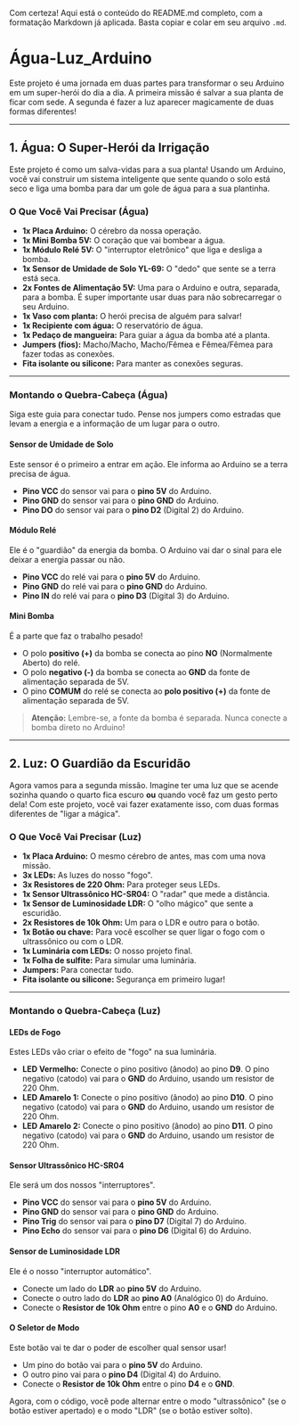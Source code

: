 Com certeza! Aqui está o conteúdo do README.md completo, com a formatação Markdown já aplicada. Basta copiar e colar em seu arquivo `.md`.

# Água-Luz_Arduino

Este projeto é uma jornada em duas partes para transformar o seu Arduino em um super-herói do dia a dia. A primeira missão é salvar a sua planta de ficar com sede. A segunda é fazer a luz aparecer magicamente de duas formas diferentes!

---

## 1. Água: O Super-Herói da Irrigação

Este projeto é como um salva-vidas para a sua planta! Usando um Arduino, você vai construir um sistema inteligente que sente quando o solo está seco e liga uma bomba para dar um gole de água para a sua plantinha.

### O Que Você Vai Precisar (Água)

* **1x Placa Arduino:** O cérebro da nossa operação.
* **1x Mini Bomba 5V:** O coração que vai bombear a água.
* **1x Módulo Relé 5V:** O "interruptor eletrônico" que liga e desliga a bomba.
* **1x Sensor de Umidade de Solo YL-69:** O "dedo" que sente se a terra está seca.
* **2x Fontes de Alimentação 5V:** Uma para o Arduino e outra, separada, para a bomba. É super importante usar duas para não sobrecarregar o seu Arduino.
* **1x Vaso com planta:** O herói precisa de alguém para salvar!
* **1x Recipiente com água:** O reservatório de água.
* **1x Pedaço de mangueira:** Para guiar a água da bomba até a planta.
* **Jumpers (fios):** Macho/Macho, Macho/Fêmea e Fêmea/Fêmea para fazer todas as conexões.
* **Fita isolante ou silicone:** Para manter as conexões seguras.

---

### Montando o Quebra-Cabeça (Água)

Siga este guia para conectar tudo. Pense nos jumpers como estradas que levam a energia e a informação de um lugar para o outro.

#### Sensor de Umidade de Solo

Este sensor é o primeiro a entrar em ação. Ele informa ao Arduino se a terra precisa de água.

-   **Pino VCC** do sensor vai para o **pino 5V** do Arduino.
-   **Pino GND** do sensor vai para o **pino GND** do Arduino.
-   **Pino DO** do sensor vai para o **pino D2** (Digital 2) do Arduino.

#### Módulo Relé

Ele é o "guardião" da energia da bomba. O Arduino vai dar o sinal para ele deixar a energia passar ou não.

-   **Pino VCC** do relé vai para o **pino 5V** do Arduino.
-   **Pino GND** do relé vai para o **pino GND** do Arduino.
-   **Pino IN** do relé vai para o **pino D3** (Digital 3) do Arduino.

#### Mini Bomba

É a parte que faz o trabalho pesado!

-   O polo **positivo (+)** da bomba se conecta ao pino **NO** (Normalmente Aberto) do relé.
-   O polo **negativo (-)** da bomba se conecta ao **GND** da fonte de alimentação separada de 5V.
-   O pino **COMUM** do relé se conecta ao **polo positivo (+)** da fonte de alimentação separada de 5V.

> **Atenção:** Lembre-se, a fonte da bomba é separada. Nunca conecte a bomba direto no Arduino!

---

## 2. Luz: O Guardião da Escuridão

Agora vamos para a segunda missão. Imagine ter uma luz que se acende sozinha quando o quarto fica escuro **ou** quando você faz um gesto perto dela! Com este projeto, você vai fazer exatamente isso, com duas formas diferentes de "ligar a mágica".

### O Que Você Vai Precisar (Luz)

* **1x Placa Arduino:** O mesmo cérebro de antes, mas com uma nova missão.
* **3x LEDs:** As luzes do nosso "fogo".
* **3x Resistores de 220 Ohm:** Para proteger seus LEDs.
* **1x Sensor Ultrassônico HC-SR04:** O "radar" que mede a distância.
* **1x Sensor de Luminosidade LDR:** O "olho mágico" que sente a escuridão.
* **2x Resistores de 10k Ohm:** Um para o LDR e outro para o botão.
* **1x Botão ou chave:** Para você escolher se quer ligar o fogo com o ultrassônico ou com o LDR.
* **1x Luminária com LEDs:** O nosso projeto final.
* **1x Folha de sulfite:** Para simular uma luminária.
* **Jumpers:** Para conectar tudo.
* **Fita isolante ou silicone:** Segurança em primeiro lugar!

---

### Montando o Quebra-Cabeça (Luz)

#### LEDs de Fogo

Estes LEDs vão criar o efeito de "fogo" na sua luminária.

-   **LED Vermelho:** Conecte o pino positivo (ânodo) ao pino **D9**. O pino negativo (catodo) vai para o **GND** do Arduino, usando um resistor de 220 Ohm.
-   **LED Amarelo 1:** Conecte o pino positivo (ânodo) ao pino **D10**. O pino negativo (catodo) vai para o **GND** do Arduino, usando um resistor de 220 Ohm.
-   **LED Amarelo 2:** Conecte o pino positivo (ânodo) ao pino **D11**. O pino negativo (catodo) vai para o **GND** do Arduino, usando um resistor de 220 Ohm.

#### Sensor Ultrassônico HC-SR04

Ele será um dos nossos "interruptores".

-   **Pino VCC** do sensor vai para o **pino 5V** do Arduino.
-   **Pino GND** do sensor vai para o **pino GND** do Arduino.
-   **Pino Trig** do sensor vai para o **pino D7** (Digital 7) do Arduino.
-   **Pino Echo** do sensor vai para o **pino D6** (Digital 6) do Arduino.

#### Sensor de Luminosidade LDR

Ele é o nosso "interruptor automático".

-   Conecte um lado do **LDR** ao **pino 5V** do Arduino.
-   Conecte o outro lado do **LDR** ao **pino A0** (Analógico 0) do Arduino.
-   Conecte o **Resistor de 10k Ohm** entre o pino **A0** e o **GND** do Arduino.

#### O Seletor de Modo

Este botão vai te dar o poder de escolher qual sensor usar!

-   Um pino do botão vai para o **pino 5V** do Arduino.
-   O outro pino vai para o **pino D4** (Digital 4) do Arduino.
-   Conecte o **Resistor de 10k Ohm** entre o pino **D4** e o **GND**.

Agora, com o código, você pode alternar entre o modo "ultrassônico" (se o botão estiver apertado) e o modo "LDR" (se o botão estiver solto).
